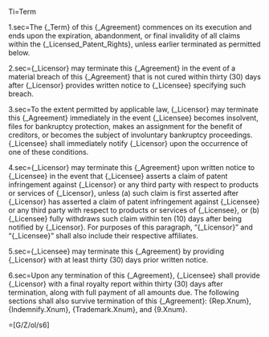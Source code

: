 Ti=Term

1.sec=The {_Term} of this {_Agreement} commences on its execution and ends upon the expiration, abandonment, or final invalidity of all claims within the {_Licensed_Patent_Rights}, unless earlier terminated as permitted below.

2.sec={_Licensor} may terminate this {_Agreement} in the event of a material breach of this {_Agreement} that is not cured within thirty (30) days after {_Licensor} provides written notice to {_Licensee} specifying such breach. 

3.sec=To the extent permitted by applicable law, {_Licensor} may terminate this {_Agreement} immediately in the event {_Licensee} becomes insolvent, files for bankruptcy protection, makes an assignment for the benefit of creditors, or becomes the subject of involuntary bankruptcy proceedings. {_Licensee} shall immediately notify {_Licensor} upon the occurrence of one of these conditions.

4.sec={_Licensor} may terminate this {_Agreement} upon written notice to {_Licensee} in the event that {_Licensee} asserts a claim of patent infringement against {_Licensor} or any third party with respect to products or services of {_Licensor}, unless (a) such claim is first asserted after {_Licensor} has asserted a claim of patent infringement against {_Licensee} or any third party with respect to products or services of {_Licensee}, or (b) {_Licensee} fully withdraws such claim within ten (10) days after being notified by {_Licensor}. For purposes of this paragraph, “{_Licensor}” and “{_Licensee}” shall also include their respective affiliates.

5.sec={_Licensee} may terminate this {_Agreement} by providing {_Licensor} with at least thirty (30) days prior written notice. 

6.sec=Upon any termination of this {_Agreement}, {_Licensee} shall provide {_Licensor} with a final royalty report within thirty (30) days after termination, along with full payment of all amounts due. The following sections shall also survive termination of this {_Agreement}: {Rep.Xnum}, {Indemnify.Xnum}, {Trademark.Xnum}, and {9.Xnum}.

=[G/Z/ol/s6]
